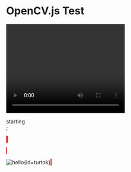 # OpenCV.js Test

<script>
import cv from 'https://lively-kernel.org/lively4/aexpr/src/external/opencv/opencv-4.5.0.js'
import {run} from './opencv-test.js';
</script>

<video id='videoInput' width='320' height='240' autoplay style='position: relative; display: inline-block;'></video>

<div id='log'>starting</div>;

<canvas id='canvasInput' width='320' height='240'></canvas>
<canvas id="outputCanvas" width='320' height='240' style='border: red 1px solid;'></canvas>
<canvas id="outputRect" width='320' height='240' style='border: red 1px solid;'></canvas>

<canvas id="output" width='320' height='240' style='border: red 1px solid;'></canvas>

![hello](https://lively-kernel.org/lively4/aexpr/demos/stefan/webxr/schierke.png){id=turtok}
<canvas id="turtokOut" width='320' height='240' style='border: red 1px solid;'></canvas>

<script>
async function run() {
  const get = id => lively.query(this, '#' + id)

  let video = get("videoInput"); // video is the id of video tag
  let canvasInput = get("canvasInput"); // canvasInput is the id of <canvas>
  let outputCanvas = get('outputCanvas')
  let matchesDebugRenderingOutputCanvas = get('output')

  let videoAccess;
  videoAccess = navigator.mediaDevices.getUserMedia({ video: true, audio: false })
    .then(function(stream) {
    video.srcObject = stream;
    video.play();
  })
    .catch(function(err) {
    console.log("An error occurred! " + err);
  });

  const turtok = get('turtok');
  const turtokOut = get('turtokOut');

  await cv['onRuntimeInitialized'];
  await videoAccess.then(() => lively.sleep(1000))

  const log = get('log')

  {
    // prep dataset
    let referenceImage = cv.imread(turtok);
    let refAnno = new cv.Mat();
    cv.cvtColor(referenceImage, refAnno, cv.COLOR_RGBA2GRAY, 0);

    let referenceKeypoints;
    let referenceDescriptors;
    let requestId;

    const orb = new cv.ORB();
    referenceKeypoints = new cv.KeyPointVector();
    referenceDescriptors = new cv.Mat();
    orb.detect(refAnno, referenceKeypoints);
    orb.compute(refAnno, referenceKeypoints, referenceDescriptors);
    // log.innerText = referenceKeypoints.size()

    // refAnno
    const color = new cv.Scalar(255, 255, 0, 255);
    cv.drawKeypoints(refAnno, referenceKeypoints, refAnno, color);
    for (let i = 0; i < referenceKeypoints.size(); ++i) {
      const kp = referenceKeypoints.get(i);
      const center = new cv.Point(kp.pt.x, kp.pt.y);
      cv.circle(refAnno, center, 5, new cv.Scalar(0, 255, 0, 255), 1, cv.LINE_AA);
    }
    cv.imshow(turtokOut, refAnno);

    // loop the vid capture
    const cap = new cv.VideoCapture(video);
    const processVideo = () => {
      const newOrb = orb.clone()

      const src = new cv.Mat(video.height, video.width, cv.CV_8UC4);
      const gray = new cv.Mat();
      const matcher = new cv.BFMatcher(cv.NORM_HAMMING, true);

      cap.read(src);
      cv.imshow(canvasInput, src);

      cv.cvtColor(src, gray, cv.COLOR_RGBA2GRAY, 0);

      // Detect ORB features
      const keypoints = new cv.KeyPointVector();
      const descriptors = new cv.Mat();
      newOrb.detect(gray, keypoints);
      newOrb.compute(gray, keypoints, descriptors);

      log.innerText = `frame start`
      
      const matches = new cv.DMatchVector();
      matcher.match(referenceDescriptors, descriptors, matches);
      
      // Draw matches
      const output = src.clone();
      cv.drawMatches(referenceImage, referenceKeypoints, gray, keypoints, matches, output, new cv.Scalar(0, 255, 0, 255), new cv.Scalar(255, 0, 0, 255));

    // Filter matches
    let goodMatches = [];
    for (let i = 0; i < matches.size(); i++) {
      if (matches.get(i).distance < 50) { // You can adjust the threshold
        goodMatches.push(matches.get(i));
      }
    }

      log.innerText += `, ${goodMatches.length} good`

      // Draw keypoints
      const color = new cv.Scalar(0, 255, 0, 255);
      cv.drawKeypoints(src, keypoints, src, color);
      for (let i = 0; i < keypoints.size(); ++i) {
        const kp = keypoints.get(i);
        const center = new cv.Point(kp.pt.x, kp.pt.y);
        cv.circle(gray, center, 5, new cv.Scalar(0, 255, 0, 255), 1, cv.LINE_AA);
      }

      // Draw matches
      const output2 = src.clone();
      if (goodMatches.length > 10) { // Minimum number of good matches to consider the reference image found
        // Extract location of good matches
        const srcPoints = [];
        const dstPoints = [];
        for (let i = 0; i < goodMatches.length; i++) {
          srcPoints.push(referenceKeypoints.get(goodMatches[i].queryIdx).pt);
          dstPoints.push(keypoints.get(goodMatches[i].trainIdx).pt);
        }

        // Convert points to Mat
        const srcMat = cv.matFromArray(srcPoints.length, 1, cv.CV_32FC2, srcPoints);
        const dstMat = cv.matFromArray(dstPoints.length, 1, cv.CV_32FC2, dstPoints);

        // Find homography
        const mask = new cv.Mat();
        const H = cv.findHomography(srcMat, dstMat, cv.RANSAC, 5, mask);

        // Use homography to check for object presence
        log.innerText += `, homography ${H.empty ? 'empty' : 'yeah!'}`
        if (!H.empty()) {
          const hMask = new cv.Mat();
          cv.findHomography(srcMat, dstMat, cv.RANSAC, 5, hMask);

          // Count inliers
          let inliers = 0;
          for (let i = 0; i < hMask.rows; i++) {
            if (hMask.data[i] === 1) {
              inliers++;
            }
          }

          // If enough inliers, consider the object found
          log.innerText += `, ${inliers} good`
          if (inliers > 10) {

        const rectColor = new cv.Scalar(0, 255, 0, 255); // Green rectangle
        const rectPoints = cv.matFromArray(4, 1, cv.CV_32FC2, [
          0, 0,
          referenceImage.cols, 0,
          referenceImage.cols, referenceImage.rows,
          0, referenceImage.rows
        ]);
            
            const perspectivePoints = new cv.Mat();
        cv.perspectiveTransform(rectPoints, perspectivePoints, H);

        // Draw rectangle around the detected object
        const pointsData = perspectivePoints.data32F;
        cv.line(output, new cv.Point(pointsData[0], pointsData[1]), new cv.Point(pointsData[2], pointsData[3]), rectColor, 2);
        cv.line(output, new cv.Point(pointsData[2], pointsData[3]), new cv.Point(pointsData[4], pointsData[5]), rectColor, 2);
        cv.line(output, new cv.Point(pointsData[4], pointsData[5]), new cv.Point(pointsData[6], pointsData[7]), rectColor, 2);
        cv.line(output, new cv.Point(pointsData[6], pointsData[7]), new cv.Point(pointsData[0], pointsData[1]), rectColor, 2);

        rectPoints.delete();
        perspectivePoints.delete();
          }

          hMask.delete();
        }

        srcMat.delete();
        dstMat.delete();
        H.delete();
        mask.delete();
      }

      const outputRect = get('outputRect');
      cv.imshow(outputRect, output2);
      
      cv.imshow(outputCanvas, gray);
      cv.imshow(matchesDebugRenderingOutputCanvas, output);

      src.delete()
      gray.delete()
      matches.delete();
      output.delete();
      keypoints.delete()
      descriptors.delete()
      newOrb.delete()

      if(!lively.allParents(lively.query(this, '*'), [], true).includes(document.body)) {
        lively.warn('BREAK')
        referenceImage.delete();
        referenceKeypoints.delete();
        referenceDescriptors.delete();
        matcher.delete()
        orb.delete()
        cap.delete()
      } else {
        requestAnimationFrame(processVideo);
      }
    }

    processVideo();
  }
}

run.call(this)
</script>

